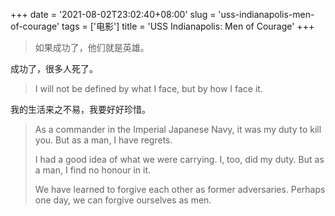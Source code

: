 +++
date = '2021-08-02T23:02:40+08:00'
slug = 'uss-indianapolis-men-of-courage'
tags = ['电影']
title = 'USS Indianapolis: Men of Courage'
+++

> 如果成功了，他们就是英雄。

成功了，很多人死了。

> I will not be defined by what I face, but by how I face it.

我的生活来之不易，我要好好珍惜。

> As a commander in the Imperial Japanese Navy, it was my duty to kill you. But as a man, I have regrets.
>
> I had a good idea of what we were carrying. I, too, did my duty. But as a man, I find no honour in it.
>
> We have learned to forgive each other as former adversaries. Perhaps one day, we can forgive ourselves as men.
